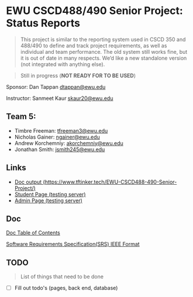 # EWU CSCD488/490 Senior Project: Status Reports

> This project is similar to the reporting system used in CSCD 350 and 488/490 to define and track project requirements, as well as individual and team performance. The old system still works fine, but it is out of date in many respects. We’d like a new standalone version (not integrated with anything else).

> Still in progress (**NOT READY FOR TO BE USED**)

Sponsor: Dan Tappan dtappan@ewu.edu

Instructor: Sanmeet Kaur skaur20@ewu.edu

## Team 5:

- Timbre Freeman: [tfreeman3@ewu.edu](mailto:tfreeman3@ewu.edu)
- Nicholas Gainer: [ngainer@ewu.edu](mailto:ngainer@ewu.edu)
- Andrew Korchemniy: [akorchemniy@ewu.edu](mailto:akorchemniy@ewu.edu)
- Jonathan Smith: [jsmith245@ewu.edu](mailto:jsmith245@ewu.edu)

## Links

- [Doc output (https://www.tftinker.tech/EWU-CSCD488-490-Senior-Project/)](https://www.tftinker.tech/EWU-CSCD488-490-Senior-Project/)
- [Student Page (testing server)](https://aws.tftinker.tech:8443/studentpage)
- [Admin Page (testing server)](https://aws.tftinker.tech:8443/adminpage)

## Doc

[Doc Table of Contents](Doc/README.md)

[Software Requirements Specification(SRS) IEEE Format](https://docs.google.com/document/d/1MADWyNJccQMzPIYZZcg8AIDUssef73X3/edit?usp=sharing&ouid=100976514954926805141&rtpof=true&sd=true)

## TODO

> List of things that need to be done

- [ ] Fill out todo's (pages, back end, database)
